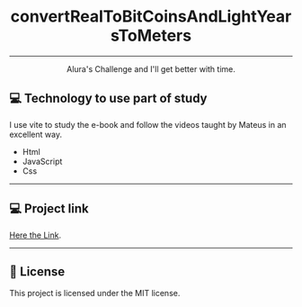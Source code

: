 <h1 align="center">
  convertRealToBitCoinsAndLightYearsToMeters
</h1>
<hr>
<p align="center">
  Alura's Challenge and I'll get better with time.
</p>

## 💻 Technology to use part of study
 I use vite to study the e-book and follow the videos taught by Mateus in an excellent way.

- Html
- JavaScript
- Css

<hr>

## 💻 Project link
[Here the Link](https://arks-lacerda.github.io/convertRealToBitCoinsAndLightYearsToMeters/).
<hr>

## 📝 License

This project is licensed under the MIT license.

